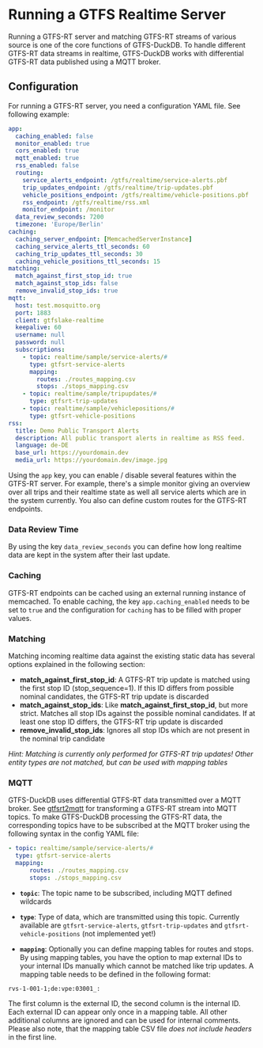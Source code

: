 # Running a GTFS Realtime Server
Running a GTFS-RT server and matching GTFS-RT streams of various source is one of the core functions of GTFS-DuckDB. To handle different GTFS-RT data streams in realtime, GTFS-DuckDB works with differential GTFS-RT data published using a MQTT broker. 

## Configuration
For running a GTFS-RT server, you need a configuration YAML file. See following example:

```yaml
app:
  caching_enabled: false
  monitor_enabled: true
  cors_enabled: true
  mqtt_enabled: true
  rss_enabled: false
  routing:
    service_alerts_endpoint: /gtfs/realtime/service-alerts.pbf
    trip_updates_endpoint: /gtfs/realtime/trip-updates.pbf
    vehicle_positions_endpoint: /gtfs/realtime/vehicle-positions.pbf
    rss_endpoint: /gtfs/realtime/rss.xml
    monitor_endpoint: /monitor
  data_review_seconds: 7200
  timezone: 'Europe/Berlin'
caching:
  caching_server_endpoint: [MemcachedServerInstance]
  caching_service_alerts_ttl_seconds: 60
  caching_trip_updates_ttl_seconds: 30
  caching_vehicle_positions_ttl_seconds: 15
matching:
  match_against_first_stop_id: true
  match_against_stop_ids: false
  remove_invalid_stop_ids: true
mqtt:
  host: test.mosquitto.org
  port: 1883
  client: gtfslake-realtime
  keepalive: 60
  username: null
  password: null
  subscriptions:
    - topic: realtime/sample/service-alerts/#
      type: gtfsrt-service-alerts
      mapping:
        routes: ./routes_mapping.csv
        stops: ./stops_mapping.csv
    - topic: realtime/sample/tripupdates/#
      type: gtfsrt-trip-updates
    - topic: realtime/sample/vehiclepositions/#
      type: gtfsrt-vehicle-positions
rss:
  title: Demo Public Transport Alerts
  description: All public transport alerts in realtime as RSS feed.
  language: de-DE
  base_url: https://yourdomain.dev
  media_url: https://yourdomain.dev/image.jpg
```

Using the `app` key, you can enable / disable several features within the GTFS-RT server. For example, there's a simple monitor giving an overview over all trips and their realtime state as well all service alerts which are in the system currently. You also can define custom routes for the GTFS-RT endpoints. 

### Data Review Time
By using the key `data_review_seconds` you can define how long realtime data are kept in the system after their last update.

### Caching
GTFS-RT endpoints can be cached using an external running instance of memcached. To enable caching, the key `app.caching_enabled` needs to be set to `true` and the configuration for `caching` has to be filled with proper values.

### Matching
Matching incoming realtime data against the existing static data has several options explained in the following section:

- **match_against_first_stop_id**: A GTFS-RT trip update is matched using the first stop ID (stop_sequence=1). If this ID differs from possible nominal candidates, the GTFS-RT trip update is discarded
- **match_against_stop_ids**: Like **match_against_first_stop_id**, but more strict. Matches all stop IDs against the possible nominal candidates. If at least one stop ID differs, the GTFS-RT trip update is discarded
- **remove_invalid_stop_ids**: Ignores all stop IDs which are not present in the nominal trip candidate

_Hint: Matching is currently only performed for GTFS-RT trip updates! Other entity types are not matched, but can be used with mapping tables_

### MQTT
GTFS-DuckDB uses differential GTFS-RT data transmitted over a MQTT broker. See [gtfsrt2mqtt](https://github.com/sebastianknopf/gtfsrt2mqtt) for transforming a GTFS-RT stream into MQTT topics. To make GTFS-DuckDB processing the GTFS-RT data, the corresponding topics have to be subscribed at the MQTT broker using the following syntax in the config YAML file:

```yaml
- topic: realtime/sample/service-alerts/#
  type: gtfsrt-service-alerts
  mapping:
      routes: ./routes_mapping.csv
      stops: ./stops_mapping.csv
```

- **`topic`**: The topic name to be subscribed, including MQTT defined wildcards
- **`type`**: Type of data, which are transmitted using this topic. Currently available are `gtfsrt-service-alerts`, `gtfsrt-trip-updates` and `gtfsrt-vehicle-positions` (not implemented yet!)

- **`mapping`**: Optionally you can define mapping tables for routes and stops. By using mapping tables, you have the option to map external IDs to your internal IDs manually which cannot be matched like trip updates. A mapping table needs to be defined in the following format:

```csv
rvs-1-001-1;de:vpe:03001_:
```

The first column is the external ID, the second column is the internal ID. Each external ID can appear only once in a mapping table. All other additional columns are ignored and can be used for internal comments. Please also note, that the mapping table CSV file _does not include headers_ in the first line.